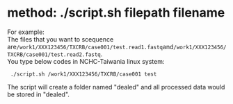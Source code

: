 # method: ./script.sh filepath filename
For example:  
The files that you want to scequence are`/work1/XXX123456/TXCRB/case001/test.read1.fastq`and`/work1/XXX123456/TXCRB/case001/test.read2.fastq`.  
You type below codes in NCHC-Taiwania linux system:  
```
 ./script.sh /work1/XXX123456/TXCRB/case001 test 
```
The script will create a folder named "dealed" and all processed data would be stored in "dealed".  
